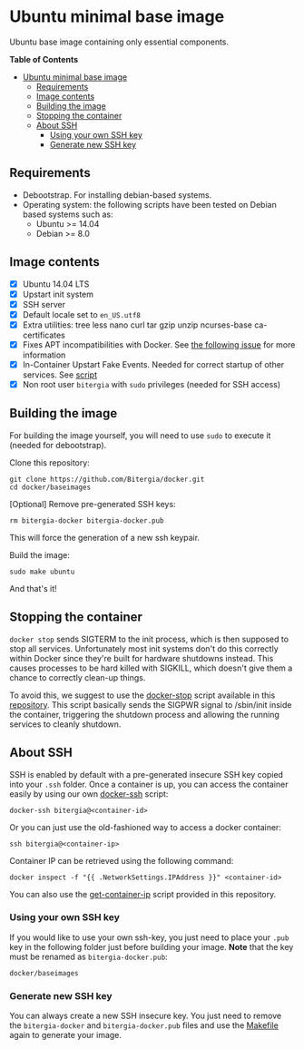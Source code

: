 # Ubuntu minimal base image

Ubuntu base image containing only essential components.

**Table of Contents**

- [Ubuntu minimal base image](#ubuntu-minimal-base-image)
  - [Requirements](#requirements)
  - [Image contents](#image-contents)
  - [Building the image](#building-the-image)
  - [Stopping the container](#stopping-the-container)
  - [About SSH](#about-ssh)
    - [Using your own SSH key](#using-your-own-ssh-key)
    - [Generate new SSH key](#generate-new-ssh-key)

## Requirements

* Debootstrap. For installing debian-based systems. 
* Operating system: the following scripts have been tested on Debian based systems such as:
    * Ubuntu >= 14.04
    * Debian >= 8.0 

## Image contents

- [x] Ubuntu 14.04 LTS
- [x] Upstart init system
- [x] SSH server
- [x] Default locale set to `en_US.utf8`
- [x] Extra utilities: tree less nano curl tar gzip unzip ncurses-base ca-certificates
- [x] Fixes APT incompatibilities with Docker. See [the following issue](https://github.com/dotcloud/docker/issues/1024) for more information
- [x] In-Container Upstart Fake Events. Needed for correct startup of other services. See [script](https://github.com/tianon/dockerfiles/blob/master/sbin-init/ubuntu/upstart/init-fake.conf)
- [x] Non root user `bitergia` with `sudo` privileges (needed for SSH access)

## Building the image

For building the image yourself, you will need to use `sudo` to execute it (needed for debootstrap).

Clone this repository:

```
git clone https://github.com/Bitergia/docker.git
cd docker/baseimages
```
[Optional] Remove pre-generated SSH keys:

```
rm bitergia-docker bitergia-docker.pub
```
This will force the generation of a new ssh keypair.

Build the image:

```
sudo make ubuntu
```

And that's it!

## Stopping the container

`docker stop` sends SIGTERM to the init process, which is then supposed to stop all services. Unfortunately most init systems don't do this correctly within Docker since they're built for hardware shutdowns instead. This causes processes to be hard killed with SIGKILL, which doesn't give them a chance to correctly clean-up things.

To avoid this, we suggest to use the [docker-stop](https://github.com/Bitergia/docker/tree/master/utils#docker-stop) script available in this [repository](https://github.com/Bitergia/docker/tree/master/utils). This script basically sends the SIGPWR signal to /sbin/init inside the container, triggering the shutdown process and allowing the running services to cleanly shutdown.

## About SSH

SSH is enabled by default with a pre-generated insecure SSH key copied into your `.ssh` folder. Once a container is up, you can access the container easily by using our own [docker-ssh](https://github.com/Bitergia/docker/tree/master/utils#docker-ssh) script:

```
docker-ssh bitergia@<container-id>
```

Or you can just use the old-fashioned way to access a docker container: 

```
ssh bitergia@<container-ip>
```

Container IP can be retrieved using the following command:

```
docker inspect -f "{{ .NetworkSettings.IPAddress }}" <container-id>
```

You can also use the [get-container-ip](https://github.com/Bitergia/docker/tree/master/utils#get-container-ip) script provided in this repository. 

### Using your own SSH key

If you would like to use your own ssh-key, you just need to place your `.pub` key in the following folder just before building your image. **Note** that the key must be renamed as `bitergia-docker.pub`:

```
docker/baseimages
```
### Generate new SSH key

You can always create a new SSH insecure key. You just need to remove the `bitergia-docker` and `bitergia-docker.pub` files and use the [Makefile](https://github.com/Bitergia/docker/blob/master/baseimages/Makefile#L49) again to generate your image.



